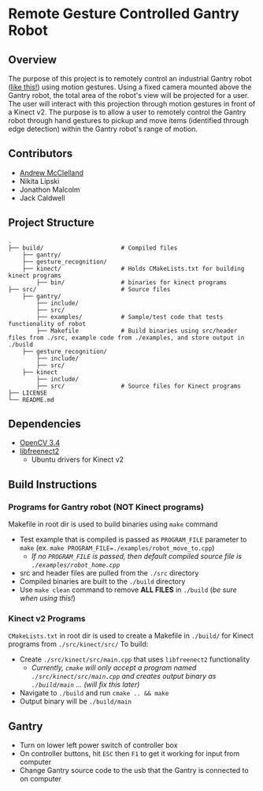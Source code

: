 # Remote Gesture Controlled Gantry Robot

## Overview
The purpose of this project is to remotely control an industrial Gantry robot ([like this!](http://img.directindustry.com/images_di/photo-g/26133-2818209.jpg)) using motion gestures. Using a fixed camera mounted above the Gantry robot, the total area of the robot's view will be projected for a user. The user will interact with this projection through motion gestures in front of a Kinect v2. The purpose is to allow a user to remotely control the Gantry robot through hand gestures to pickup and move items (identified through edge detection) within the Gantry robot's range of motion.

## Contributors
* [Andrew McClelland](https://github.com/AndrewMcClelland)
* Nikita Lipski
* Jonathon Malcolm
* Jack Caldwell

## Project Structure

    .
    ├── build/                      # Compiled files
        ├── gantry/
        ├── gesture_recognition/
        ├── kinect/                 # Holds CMakeLists.txt for building kinect programs
            ├── bin/                # binaries for kinect programs
    ├── src/                        # Source files
        ├── gantry/
            ├── include/
            ├── src/
            ├── examples/           # Sample/test code that tests functionality of robot
            ├── Makefile            # Build binaries using src/header files from ./src, example code from ./examples, and store output in ./build
        ├── gesture_recognition/
            ├── include/
            ├── src/
        ├── kinect
            ├── include/
            ├── src/                # Source files for Kinect programs
    ├── LICENSE
    └── README.md
    
## Dependencies
* [OpenCV 3.4](https://opencv.org/releases.html)
* [libfreenect2](https://github.com/OpenKinect/libfreenect2)
  * Ubuntu drivers for Kinect v2

## Build Instructions
### Programs for Gantry robot (NOT Kinect programs)
Makefile in root dir is used to build binaries using `make` command
* Test example that is compiled is passed as `PROGRAM_FILE` parameter to `make` (ex. `make PROGRAM_FILE=./examples/robot_move_to.cpp`)
  * _If no `PROGRAM_FILE` is passed, then default compiled source file is `./examples/robot_home.cpp`_
* src and header files are pulled from the `./src` directory
* Compiled binaries are built to the `./build` directory
* Use `make clean` command to remove __ALL FILES__ in `./build` (_be sure when using this!_)

### Kinect v2 Programs
`CMakeLists.txt` in root dir is used to create a Makefile in `./build/` for Kinect programs from `./src/kinect/src/`
To build:
* Create `./src/kinect/src/main.cpp` that uses `libfreenect2` functionality
  * _Currently, `cmake` will only accept a program named `./src/kinect/src/main.cpp` and creates output binary as `./build/main` ... (will fix this later)_
* Navigate to `./build` and run `cmake .. && make`
* Output binary will be `./build/main`

## Gantry
* Turn on lower left power switch of controller box
* On controller buttons, hit `ESC` then `F1` to get it working for input from computer
* Change Gantry source code to the usb that the Gantry is connected to on computer

